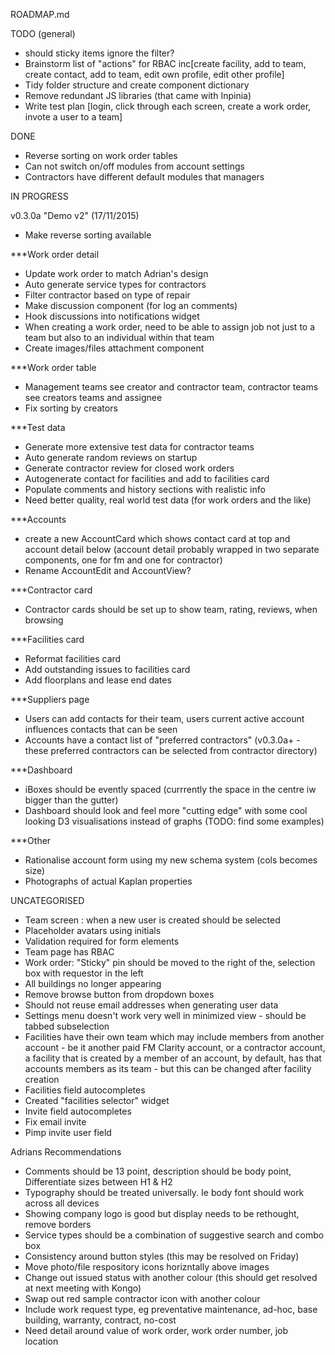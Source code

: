 ROADMAP.md



TODO (general)
- should sticky items ignore the filter?
- Brainstorm list of "actions" for RBAC inc[create facility, add to team, create contact, add to team, edit own profile, edit other profile]
- Tidy folder structure and create component dictionary 
- Remove redundant JS libraries (that came with Inpinia)
- Write test plan [login, click through each screen, create a work order, invote a user to a team]

DONE
- Reverse sorting on work order tables
- Can not switch on/off modules from account settings
- Contractors have different default modules that managers


IN PROGRESS


v0.3.0a "Demo v2" (17/11/2015)
- Make reverse sorting available


***Work order detail
- Update work order to match Adrian's design
- Auto generate service types for contractors
- Filter contractor based on type of repair
- Make discussion component (for log an comments)
- Hook discussions into notifications widget
- When creating a work order, need to be able to assign job not just to a team but also to an individual within that team
- Create images/files attachment component

***Work order table
- Management teams see creator and contractor team, contractor teams see creators teams and assignee
- Fix sorting by creators

***Test data
- Generate more extensive test data for contractor teams
- Auto generate random reviews on startup
- Generate contractor review for closed work orders
- Autogenerate contact for facilities and add to facilities card
- Populate comments and history sections with realistic info
- Need better quality, real world test data (for work orders and the like)

***Accounts
- create a new AccountCard which shows contact card at top and account detail below (account detail probably wrapped in two separate components, one for fm and one for contractor)
- Rename AccountEdit and AccountView?

***Contractor card
- Contractor cards should be set up to show team, rating, reviews, when browsing

***Facilities card
- Reformat facilities card
- Add outstanding issues to facilities card
- Add floorplans and lease end dates

***Suppliers page
- Users can add contacts for their team, users current active account influences contacts that can be seen
- Accounts have a contact list of "preferred contractors" (v0.3.0a+ - these preferred contractors can be selected from contractor directory)

***Dashboard
- iBoxes should be evently spaced (currrently the space in the centre iw bigger than the gutter)
- Dashboard should look and feel more "cutting edge" with some cool looking D3 visualisations instead of graphs (TODO: find some examples)

***Other
- Rationalise account form using my new schema system (cols becomes size)
- Photographs of actual Kaplan properties

UNCATEGORISED
- Team screen : when a new user is created should be selected
- Placeholder avatars using initials
- Validation required for form elements
- Team page has RBAC
- Work order: "Sticky" pin should be moved to the right of the, selection box with requestor in the left
- All buildings no longer appearing
- Remove browse button from dropdown boxes
- Should not reuse email addresses when generating user data
- Settings menu doesn't work very well in minimized view - should be tabbed subselection
- Facilities have their own team which may include members from another account - be it another paid FM Clarity account, or a contractor account, a facility that is created by a member of an account, by default, has that accounts members as its team - but this can be changed after facility creation
- Facilities field autocompletes
- Created "facilities selector" widget
- Invite field autocompletes
- Fix email invite
- Pimp invite user field

Adrians Recommendations
- Comments should be 13 point, description should be body point, Differentiate sizes between H1 & H2
- Typography should be treated universally. Ie body font should work across all devices
- Showing company logo is good but display needs to be rethought, remove borders
- Service types should be a combination of suggestive search and combo box
- Consistency around button styles (this may be resolved on Friday)
- Move photo/file respository icons horizntally above images
- Change out issued status with another colour (this should get resolved at next meeting with Kongo)
- Swap out red sample contractor icon with another colour
- Include work request type, eg preventative maintenance, ad-hoc, base building, warranty, contract, no-cost
- Need detail around value of work order, work order number, job location 

